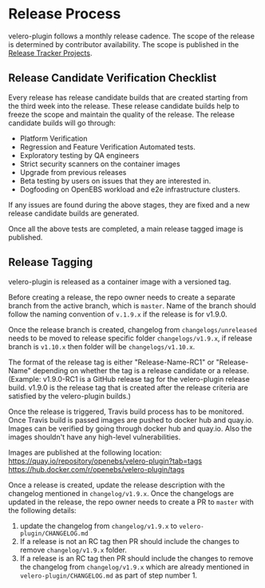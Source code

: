 # Release Process
velero-plugin follows a monthly release cadence. The scope of the release is determined by contributor availability. The scope is published in the [Release Tracker Projects](https://github.com/openebs/openebs/projects).

## Release Candidate Verification Checklist

Every release has release candidate builds that are created starting from the third week into the release. These release candidate builds help to freeze the scope and maintain the quality of the release. The release candidate builds will go through:
- Platform Verification
- Regression and Feature Verification Automated tests.
- Exploratory testing by QA engineers
- Strict security scanners on the container images
- Upgrade from previous releases
- Beta testing by users on issues that they are interested in.
- Dogfooding on OpenEBS workload and e2e infrastructure clusters.

If any issues are found during the above stages, they are fixed and a new release candidate builds are generated.

Once all the above tests are completed, a main release tagged image is published.

## Release Tagging

velero-plugin is released as a container image with a versioned tag.

Before creating a release, the repo owner needs to create a separate branch from the active branch, which is `master`. Name of the branch should follow the naming convention of `v.1.9.x` if the release is for v1.9.0.

Once the release branch is created, changelog from `changelogs/unreleased` needs to be moved to release specific folder `changelogs/v1.9.x`, if release branch is `v1.10.x` then folder will be `changelogs/v1.10.x`.

The format of the release tag is either "Release-Name-RC1" or "Release-Name" depending on whether the tag is a release candidate or a release. (Example: v1.9.0-RC1 is a GitHub release tag for the velero-plugin release build. v1.9.0 is the release tag that is created after the release criteria are satisfied by the velero-plugin builds.)

Once the release is triggered, Travis build process has to be monitored. Once Travis build is passed images are pushed to docker hub and quay.io. Images can be verified by going through docker hub and quay.io. Also the images shouldn't have any high-level vulnerabilities.

Images are published at the following location:
https://quay.io/repository/openebs/velero-plugin?tab=tags
https://hub.docker.com/r/openebs/velero-plugin/tags

Once a release is created, update the release description with the changelog mentioned in `changelog/v1.9.x`. Once the changelogs are updated in the release, the repo owner needs to create a PR to `master` with the following details:
1. update the changelog from `changelog/v1.9.x` to `velero-plugin/CHANGELOG.md`
2. If a release is not an RC tag then PR should include the changes to remove `changelog/v1.9.x` folder.
3. If a release is an RC tag then PR should include the changes to remove the changelog from `changelog/v1.9.x` which are already mentioned in `velero-plugin/CHANGELOG.md` as part of step number 1.
